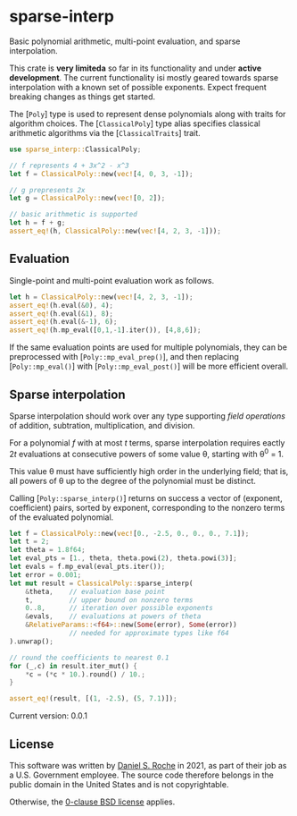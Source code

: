 # sparse-interp

Basic polynomial arithmetic, multi-point evaluation, and sparse interpolation.

This crate is **very limiteda** so far in its functionality and under **active development**.
The current functionality isi mostly geared towards
sparse interpolation with a known set of possible exponents.
Expect frequent breaking changes as things get started.

The [`Poly`] type is used to represent dense polynomials along with traits for
algorithm choices. The [`ClassicalPoly`] type alias specifies classical arithmetic
algorithms via the [`ClassicalTraits`] trait.

```rust
use sparse_interp::ClassicalPoly;

// f represents 4 + 3x^2 - x^3
let f = ClassicalPoly::new(vec![4, 0, 3, -1]);

// g prepresents 2x
let g = ClassicalPoly::new(vec![0, 2]);

// basic arithmetic is supported
let h = f + g;
assert_eq!(h, ClassicalPoly::new(vec![4, 2, 3, -1]));
```

## Evaluation

Single-point and multi-point evaluation work as follows.

```rust
let h = ClassicalPoly::new(vec![4, 2, 3, -1]);
assert_eq!(h.eval(&0), 4);
assert_eq!(h.eval(&1), 8);
assert_eq!(h.eval(&-1), 6);
assert_eq!(h.mp_eval([0,1,-1].iter()), [4,8,6]);
```

If the same evaluation points are used for multiple polynomials,
they can be preprocessed with [`Poly::mp_eval_prep()`], and then
replacing [`Poly::mp_eval()`] with [`Poly::mp_eval_post()`] will
be more efficient overall.

## Sparse interpolation

Sparse interpolation should work over any type supporting
*field operations* of addition, subtration, multiplication,
and division.

For a polynomial *f* with at most *t* terms, sparse interpolation requires
eactly 2*t* evaluations at consecutive powers of some value θ, starting
with θ<sup>0</sup> = 1.

This value θ must have sufficiently high order in the underlying field;
that is, all powers of θ up to the degree of the polynomial must be distinct.

Calling [`Poly::sparse_interp()`] returns on success a vector of (exponent, coefficient)
pairs, sorted by exponent, corresponding to the nonzero terms of the
evaluated polynomial.

```rust
let f = ClassicalPoly::new(vec![0., -2.5, 0., 0., 0., 7.1]);
let t = 2;
let theta = 1.8f64;
let eval_pts = [1., theta, theta.powi(2), theta.powi(3)];
let evals = f.mp_eval(eval_pts.iter());
let error = 0.001;
let mut result = ClassicalPoly::sparse_interp(
    &theta,    // evaluation base point
    t,         // upper bound on nonzero terms
    0..8,      // iteration over possible exponents
    &evals,    // evaluations at powers of theta
    &RelativeParams::<f64>::new(Some(error), Some(error))
               // needed for approximate types like f64
).unwrap();

// round the coefficients to nearest 0.1
for (_,c) in result.iter_mut() {
    *c = (*c * 10.).round() / 10.;
}

assert_eq!(result, [(1, -2.5), (5, 7.1)]);
```

Current version: 0.0.1

## License

This software was written by [Daniel S. Roche](https://www.usna.edu/cs/roche/)
in 2021, as part of their job as a U.S. Government employee.
The source code therefore belongs in the
public domain in the United States and is not copyrightable.

[0BSD]: https://opensource.org/licenses/0BSD

Otherwise, the [0-clause BSD license](0BSD) applies.
